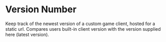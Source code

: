 # Version Number
Keep track of the newest version of a custom game client, hosted for a static url. Compares users built-in client version with the version supplied here (latest version).
